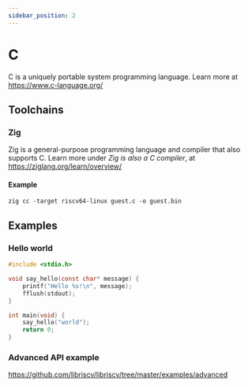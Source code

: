 ```yaml
---
sidebar_position: 2
---
```


# C

C is a uniquely portable system programming language. Learn more at https://www.c-language.org/

## Toolchains

### Zig

Zig is a general-purpose programming language and compiler that also supports C. Learn more under *Zig is also a C compiler*, at https://ziglang.org/learn/overview/

#### Example

```shell
zig cc -target riscv64-linux guest.c -o guest.bin
```

<!-- ### GCC

The GNU C Compiler is one of the most widely used C compilers. Learn more at https://gcc.gnu.org/

Compilation to riscv64 may require a special distribution of GCC.

#### Example

In an Ubuntu environment (WSL2, Docker):

```shell
apt update
apt install -y g++-14-riscv64-linux-gnu
riscv64-linux-gnu-gcc-14 guest.c -o guest.bin 
``` -->

## Examples

### Hello world

```c
#include <stdio.h>

void say_hello(const char* message) {
	printf("Hello %s!\n", message);
	fflush(stdout);
}

int main(void) {
	say_hello("world");
	return 0;
}
```

### Advanced API example

https://github.com/libriscv/libriscv/tree/master/examples/advanced
